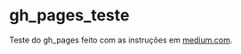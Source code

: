 # gh_pages_teste
Teste do gh_pages feito com as instruções em [medium.com](https://medium.com/trainingcenter/subindo-seu-projeto-front-github-pages-1b61e2e1c447).
